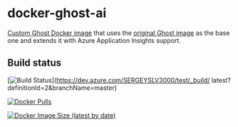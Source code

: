 # docker-ghost-ai

[Custom Ghost Docker image](https://hub.docker.com/r/sergeyslv/ghost-ai) that uses the [original Ghost image](https://hub.docker.com/_/ghost/) as the base one and extends it with Azure Application Insights support.

## Build status

[![Build Status](https://dev.azure.com/SERGEYSLV3000/test/_apis/build/status/SERGEYSLV3000.docker-ghost-ai?branchName=master)](https://dev.azure.com/SERGEYSLV3000/test/_build/
latest?definitionId=2&branchName=master)

[![Docker Pulls](https://img.shields.io/docker/pulls/sergeyslv/ghost-ai.svg)](https://hub.docker.com/r/sergeyslv/ghost-ai)

[![Docker Image Size (latest by date)](https://img.shields.io/docker/image-size/sergeyslv/ghost-ai?sort=date)](https://hub.docker.com/r/sergeyslv/ghost-ai)

